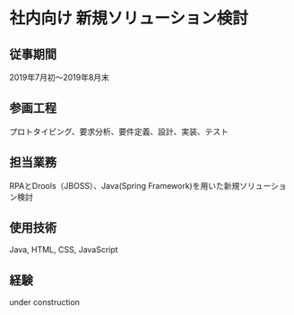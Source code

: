 # 社内向け 新規ソリューション検討

## 従事期間

2019年7月初〜2019年8月末

## 参画工程

プロトタイピング、要求分析、要件定義、設計、実装、テスト

## 担当業務

RPAとDrools（JBOSS）、Java(Spring Framework)を用いた新規ソリューション検討

## 使用技術

Java, HTML, CSS, JavaScript

## 経験

under construction
